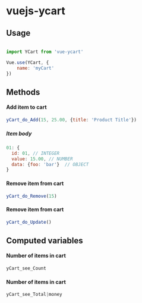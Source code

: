 # vuejs-ycart

## Usage
``` javascript

import YCart from 'vue-ycart'

Vue.use(YCart, {
	name: 'myCart'
})

```

## Methods

#### Add item to cart
``` javascript
yCart_do_Add(15, 25.00, {title: 'Product Title'})
```

##### Item body
``` javascript
01: {
  id: 01, // INTEGER
  value: 15.00, // NUMBER
  data: {foo: 'bar'}  // OBJECT
}
```

#### Remove item from cart
``` javascript
yCart_do_Remove(15)
```

#### Remove item from cart
``` javascript
yCart_do_Update()
```

## Computed variables 

#### Number of items in cart
``` javascript
yCart_see_Count
```

#### Number of items in cart
``` javascript
yCart_see_Total|money
```
